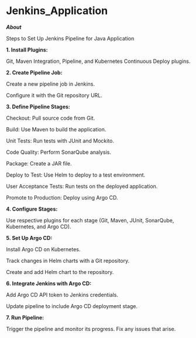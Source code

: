 # Jenkins_Application

***About***

Steps to Set Up Jenkins Pipeline for Java Application

**1. Install Plugins:**

Git, Maven Integration, Pipeline, and Kubernetes Continuous Deploy plugins.

**2. Create Pipeline Job:**

Create a new pipeline job in Jenkins.

Configure it with the Git repository URL.

**3. Define Pipeline Stages:**

Checkout: Pull source code from Git.

Build: Use Maven to build the application.

Unit Tests: Run tests with JUnit and Mockito.

Code Quality: Perform SonarQube analysis.

Package: Create a JAR file.

Deploy to Test: Use Helm to deploy to a test environment.

User Acceptance Tests: Run tests on the deployed application.

Promote to Production: Deploy using Argo CD.

**4. Configure Stages:**

Use respective plugins for each stage (Git, Maven, JUnit, SonarQube, Kubernetes, and Argo CD).

**5. Set Up Argo CD:**

Install Argo CD on Kubernetes.

Track changes in Helm charts with a Git repository.

Create and add Helm chart to the repository.

**6. Integrate Jenkins with Argo CD:**

Add Argo CD API token to Jenkins credentials.

Update pipeline to include Argo CD deployment stage.

**7. Run Pipeline:**

Trigger the pipeline and monitor its progress. Fix any issues that arise.
